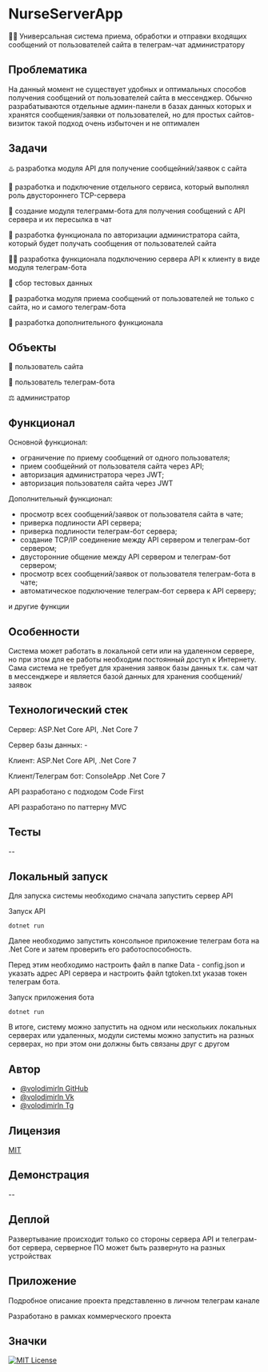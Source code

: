 # NurseServerApp

👩‍💻 Универсальная система приема, обработки и отправки входящих сообщений от пользователей сайта в телеграм-чат администратору

## Проблематика
На данный момент не существует удобных и оптимальных способов получения сообщений от пользователей сайта в мессенджер. Обычно разрабатываются отдельные админ-панели в базах данных которых и хранятся сообщения/заявки от пользователей, но для простых сайтов-визиток такой подход очень избыточен и не оптимален

## Задачи

♨️ разработка модуля API для получение сообщейний/заявок с сайта

 📂 разработка и подключение отдельного сервиса, который выполнял роль двустороннего TCP-сервера

 🔗 создание модуля телеграмм-бота для получения сообщений с API сервера и их пересылка в чат

🧂 разработка функционала по авторизации администратора сайта, который будет получать сообщения от пользователей сайта

 🐕‍🦺 разработка функционала подключению сервера API к клиенту в виде модуля телеграм-бота

🧪 сбор тестовых данных

🤖 разработка модуля приема сообщений от пользователей не только с сайта, но и самого телеграм-бота

🏃 разработка дополнительного функционала

## Объекты

👨 пользователь сайта

💼 пользователь телеграм-бота

⚖️ администратор


## Функционал

Основной функционал:
- ограничение по приему сообщений от одного пользователя;
- прием сообщейний от пользователя сайта через API;
- авторизация администратора через JWT;
- авторизация пользователя сайта через JWT

Дополнительный функционал:
- просмотр всех сообщений/заявок от пользователя сайта в чате;
- приверка подлиности API сервера;
- приверка подлиности телеграм-бот сервера;
- создание TCP/IP соединение между API сервером и телеграм-бот сервером;
- двусторонние общение между API сервером и телеграм-бот сервером;
- просмотр всех сообщений/заявок от пользователя телеграм-бота в чате;
- автоматическое подключение телеграм-бот сервера к API серверу;
  
и другие функции

## Особенности

Система может работать в локальной сети или на удаленном сервере, но при этом для ее работы необходим постоянный доступ к Интернету. Сама система не требует для хранения заявок базы данных т.к. сам чат в мессенджере и является базой данных для хранения сообщений/заявок

## Технологический стек

Сервер: ASP.Net Core API, .Net Core 7

Сервер базы данных: -

Клиент: ASP.Net Core API, .Net Core 7

Клиент/Телеграм бот: ConsoleApp .Net Core 7

API разработано с подходом Code First

API разработано по паттерну MVC

## Тесты

--

## Локальный запуск

Для запуска системы необходимо сначала запустить сервер API

Запуск API

```dotnet run```

Далее необходимо запустить консольное приложение телеграм бота на .Net Core и затем проверить его работоспособность.

Перед этим необходимо настроить файл в папке Data -  config.json и указать адрес API сервера и настроить файл tgtoken.txt указав токен телеграм бота.

Запуск приложения бота

```dotnet run```

В итоге, систему  можно запустить на одном или нескольких локальных серверах или удаленных, модули системы можно запустить на разных серверах, но при этом они должны быть связаны друг с другом

## Автор
- [@volodimirln GitHub](https://github.com/volodimirln)
- [@volodimirln Vk](https://vk.com/volodimirln)
- [@volodimirln Tg](https://t.me/volodimirln)

## Лицензия

[MIT](https://choosealicense.com/licenses/mit/)


## Демонстрация

--

## Деплой

Развертывание происходит только со стороны сервера API и телеграм-бот сервера, серверное ПО может быть развернуто на разных устройствах

## Приложение

Подробное описание проекта представленно в личном телеграм канале


Разработано в рамках коммерческого проекта


## Значки

[![MIT License](https://img.shields.io/badge/License-MIT-green.svg)](https://choosealicense.com/licenses/mit/)
